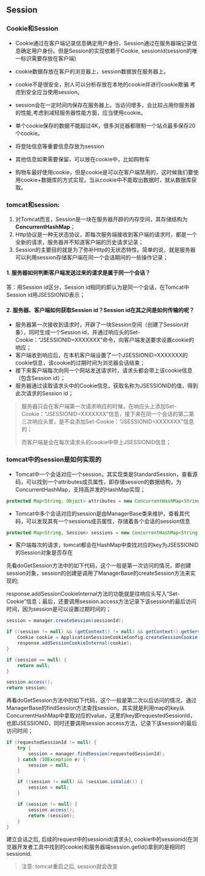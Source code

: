 ## Session

### Cookie和Session

- Cookie通过在客户端记录信息确定用户身份，Session通过在服务器端记录信息确定用户身份。但是Session的实现依赖于Cookie, sessionId(session的唯一标识需要存放在客户端)
- cookie数据存放在客户的浏览器上，session数据放在服务器上。
- cookie不是很安全，别人可以分析存放在本地的cookie并进行cookie欺骗
   考虑到安全应当使用session。
- session会在一定时间内保存在服务器上。当访问增多，会比较占用你服务器的性能,考虑到减轻服务器性能方面，应当使用cookie。
- 单个cookie保存的数据不能超过4K，很多浏览器都限制一个站点最多保存20个cookie。


- 将登陆信息等重要信息存放为session
- 其他信息如果需要保留，可以放在cookie中，比如购物车
- 购物车最好使用cookie，但是cookie是可以在客户端禁用的，这时候我们要使用cookie+数据库的方式实现，当从cookie中不能取出数据时，就从数据库获取。



### tomcat和session:

1. 对Tomcat而言，Session是一块在服务器开辟的内存空间，其存储结构为**ConcurrentHashMap**；
2. Http协议是一种无状态协议，即每次服务端接收到客户端的请求时，都是一个全新的请求，服务器并不知道客户端的历史请求记录；
3. Session的主要目的就是为了弥补Http的无状态特性。简单的说，就是服务器可以利用session存储客户端在同一个会话期间的一些操作记录；



#### 1. 服务器如何判断客户端发送过来的请求是属于同一个会话？

答：用Session id区分，Session id相同的即认为是同一个会话，在Tomcat中Session id用JSESSIONID表示；

#### 2. 服务器、客户端如何获取Session id？Session id在其之间是如何传输的呢？

* 服务器第一次接收到请求时，开辟了一块Session空间（创建了Session对象），同时生成一个Session id，并通过响应头的Set-Cookie：“JSESSIONID=XXXXXXX”命令，向客户端发送要求设置cookie的响应；
* 客户端收到响应后，在本机客户端设置了一个JSESSIONID=XXXXXXX的cookie信息，该cookie的过期时间为浏览器会话结束；
* 接下来客户端每次向同一个网站发送请求时，请求头都会带上该cookie信息（包含Session id）；
* 服务器通过读取请求头中的Cookie信息，获取名称为JSESSIONID的值，得到此次请求的Session id；

> 服务器只会在客户端第一次请求响应的时候，在响应头上添加Set-Cookie：“JSESSIONID=XXXXXXX”信息，接下来在同一个会话的第二第三次响应头里，是不会添加Set-Cookie：“JSESSIONID=XXXXXXX”信息的；
>
> 而客户端是会在每次请求头的cookie中带上JSESSIONID信息；



### tomcat中的session是如何实现的

* Tomcat中一个会话对应一个session，其实现类是StandardSession，查看源码，可以找到一个attributes成员属性，即存储session的数据结构，为ConcurrentHashMap，支持高并发的HashMap实现；

```java
protected Map<String, Object> attributes = new ConcurrentHashMap<String, Object>();
```

* Tomcat中多个会话对应的session是由ManagerBase类来维护，查看其代码，可以发现其有一个sessions成员属性，存储着各个会话的session信息

```java
protected Map<String, Session> sessions = new ConcurrentHashMap<String, Session>();
```

* 客户端每次的请求，tomcat都会在HashMap中查找对应的key为JSESSIONID的Session对象是否存在



先看doGetSession方法中的如下代码，这个一般是第一次访问的情况，即创建session对象，session的创建是调用了ManagerBase的createSession方法来实现的; 

response.addSessionCookieInternal方法的功能就是往响应头写入“Set-Cookie”信息；最后，还要调用session.access方法记录下该session的最后访问时间，因为session是可以设置过期时间的；

```java
session = manager.createSession(sessionId);

if ((session != null) && (getContext() != null) && getContext().getServletContext(). getEffectiveSessionTrackingModes().contains(SessionTrackingMode.COOKIE)) {
	Cookie cookie = ApplicationSessionCookieConfig.createSessionCookie(context, session.getIdInternal(), isSecure());
    response.addSessionCookieInternal(cookie);
}

if (session == null) {
    return null;
}

session.access();
return session;
```



再看doGetSession方法中的如下代码，这个一般是第二次以后访问的情况，通过ManagerBase的findSession方法查找session，其实就是利用map的key从ConcurrentHashMap中拿取对应的value，这里的key即requestedSessionId，也即JSESSIONID，同时还要调用session.access方法，记录下该session的最后访问时间；

```java
if (requestedSessionId != null) {
    try {
        session = manager.findSession(requestedSessionId);
    } catch (IOException e) {
        session = null;
    }

    if ((session != null) && !session.isValid()) {
        session = null;
    }

    if (session != null) {
        session.access();
        return (session);
    }
}
```

建立会话之后, 后续的request中的sessionid(请求头), cookie中的sessionid(在浏览器开发者工具中找到的cookie)和服务器端session.getId()拿到的是相同的sessionid. 

>  注意: tomcat重启之后, session就会改变
